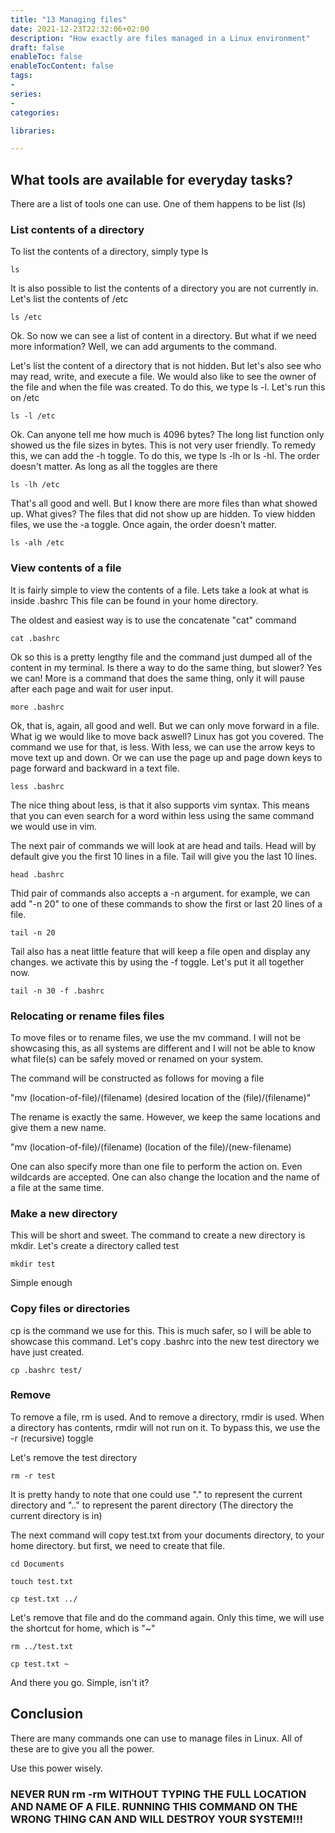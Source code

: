 ```yaml
---
title: "13 Managing files"
date: 2021-12-23T22:32:06+02:00
description: "How exactly are files managed in a Linux environment"
draft: false
enableToc: false
enableTocContent: false
tags:
-
series:
-
categories:

libraries:

---
```


## What tools are available for everyday tasks?

There are a list of tools one can use. One of them happens to be list (ls)

### List contents of a directory

To list the contents of a directory, simply type ls

```
ls
```

It is also possible to list the contents of a directory you are not currently in.
Let's list the contents of /etc

```
ls /etc
```

Ok. So now we can see a list of content in a directory. But what if we need more information?
Well, we can add arguments to the command. 

Let's list the content of a directory that is not hidden. But let's also see who may read, write, and execute a file. We would also like to see the owner of the file and when the file was created.
To do this, we type ls -l. Let's run this on /etc

```
ls -l /etc
```

Ok. Can anyone tell me how much is 4096 bytes? The long list function only showed us the file sizes in bytes. This is not very user friendly. 
To remedy this, we can add the -h toggle.
To do this, we type ls -lh or ls -hl.
The order doesn't matter. As long as all the toggles are there

```
ls -lh /etc
```

That's all good and well. But I know there are more files than what showed up. What gives?
The files that did not show up are hidden.
To view hidden files, we use the -a toggle.
Once again, the order doesn't matter.

```
ls -alh /etc
```

### View contents of a file

It is fairly simple to view the contents of a file.
Lets take a look at what is inside .bashrc
This file can be found in your home directory.

The oldest and easiest way is to use the concatenate "cat" command

```
cat .bashrc
```

Ok so this is a pretty lengthy file and the command just dumped all of the content in my terminal. Is there a way to do the same thing, but slower?
Yes we can!
More is a command that does the same thing, only it will pause after each page and wait for user input.

```
more .bashrc
```

Ok, that is, again, all good and well. But we can only move forward in a file.
What ig we would like to move back aswell?
Linux has got you covered.
The command we use for that, is less.
With less, we can use the arrow keys to move text up and down.
Or we can use the page up and page down keys to page forward and backward in a text file.

```
less .bashrc
```

The nice thing about less, is that it also supports vim syntax.
This means that you can even search for a word within less using the same command we would use in vim.

The next pair of commands we will look at are head and tails.
Head will by default give you the first 10 lines in a file.
Tail will give you the last 10 lines.

```
head .bashrc
```

Thid pair of commands also accepts a -n argument.
for example, we can add "-n 20" to one of these commands to show the first or last 20 lines of a file.

```
tail -n 20
```

Tail also has a neat little feature that will keep a file open and display any changes.
we activate this by using the -f toggle. Let's put it all together now.

```
tail -n 30 -f .bashrc
```

### Relocating or rename files files

To move files or to rename files, we use the mv command.
I will not be showcasing this, as all systems are different and I will not be able to know what file(s) can be safely moved or renamed on your system.

The command will be constructed as follows for moving a file

"mv (location-of-file)/(filename) (desired location of the (file)/(filename)"

The rename is exactly the same. However, we keep the same locations and give them a new name.

"mv (location-of-file)/(filename) (location of the file)/(new-filename)

One can also specify more than one file to perform the action on. Even wildcards are accepted.
One can also change the location and the name of a file at the same time.

### Make a new directory

This will be short and sweet.
The command to create a new directory is mkdir. 
Let's create a directory called test

```
mkdir test
```

Simple enough

### Copy files or directories

cp is the command we use for this.
This is much safer, so I will be able to showcase this command.
Let's copy .bashrc into the new test directory we have just created.

```
cp .bashrc test/
```

### Remove

To remove a file, rm is used. And to remove a directory, rmdir is used.
When a directory has contents, rmdir will not run on it.
To bypass this, we use the -r (recursive) toggle

Let's remove the test directory

```
rm -r test
```

It is pretty handy to note that one could use "." to represent the current directory and ".." to represent the parent directory (The directory the current directory is in)

The next command will copy test.txt from your documents directory, to your home directory.
but first, we need to create that file.

```
cd Documents
```

```
touch test.txt
```

```
cp test.txt ../
```

Let's remove that file and do the command again. Only this time, we will use the shortcut for home, which is "~"

```
rm ../test.txt
```

```
cp test.txt ~
```

And there you go. Simple, isn't it?

## Conclusion

There are many commands one can use to manage files in Linux.
All of these are to give you all the power.

Use this power wisely.

### NEVER RUN rm -rm WITHOUT TYPING THE FULL LOCATION AND NAME OF A FILE. RUNNING THIS COMMAND ON THE WRONG THING CAN AND WILL DESTROY YOUR SYSTEM!!!